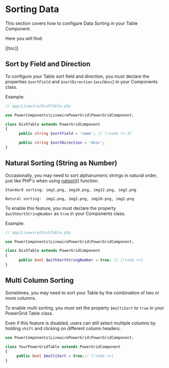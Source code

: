 # Sorting Data

This section covers how to configure Data Sorting in your Table Component.

Here you will find:

[[toc]]

## Sort by Field and Direction

To configure your Table sort field and direction, you must declare the properties `$sortField` and `$sortDirection` (`asc`/`desc`) in your Components class.

Example:

```php
// app/Livewire/DishTable.php

use PowerComponents\LivewirePowerGrid\PowerGridComponent;

class DishTable extends PowerGridComponent
{
      public string $sortField = 'name'; // [!code ++:3]

      public string $sortDirection = 'desc';
}
```

## Natural Sorting (String as Number)

Occasionally, you may need to sort alphanumeric strings in natural order, just like PHP's when using [natsort()](https://www.php.net/manual/en/function.natsort.php) function.

```plain
Standard sorting: img1.png, img10.png, img12.png, img2.png

Natural sorting:  img1.png, img2.png, img10.png, img2.png
```

To enable this feature, you must declare the property `$withSortStringNumber` as `true` in your Components class.

Example:

```php
// app/Livewire/DishTable.php

use PowerComponents\LivewirePowerGrid\PowerGridComponent;

class DishTable extends PowerGridComponent
{
      public bool $withSortStringNumber = true; // [!code ++]
}
```

## Multi Column Sorting

Sometimes, you may need to sort your Table by the combination of two or more columns.

To enable multi sorting, you must set the property `$multiSort` to `true` in your PowerGrid Table class.

Even if this feature is disabled, users can still select multiple columns by holding `shift` and clicking on different column headers.

```php
use PowerComponents\LivewirePowerGrid\PowerGridComponent;

class YourPowerGridTable extends PowerGridComponent
{
     public bool $multiSort = true;// [!code ++]
}
```
